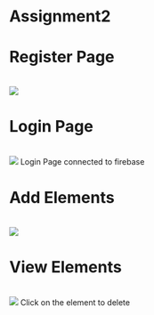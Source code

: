 # Assignment2
<h1>Register Page</h1> <br>
<img src="1.PNG">
<h1>Login Page</h1> <br>
<img src="2.PNG"> 
Login Page connected to firebase

<h1>Add Elements</h1> <br>
<img src="4.PNG">
<h1>View Elements</h1> <br>
<img src="3.PNG">
Click on the element to delete
